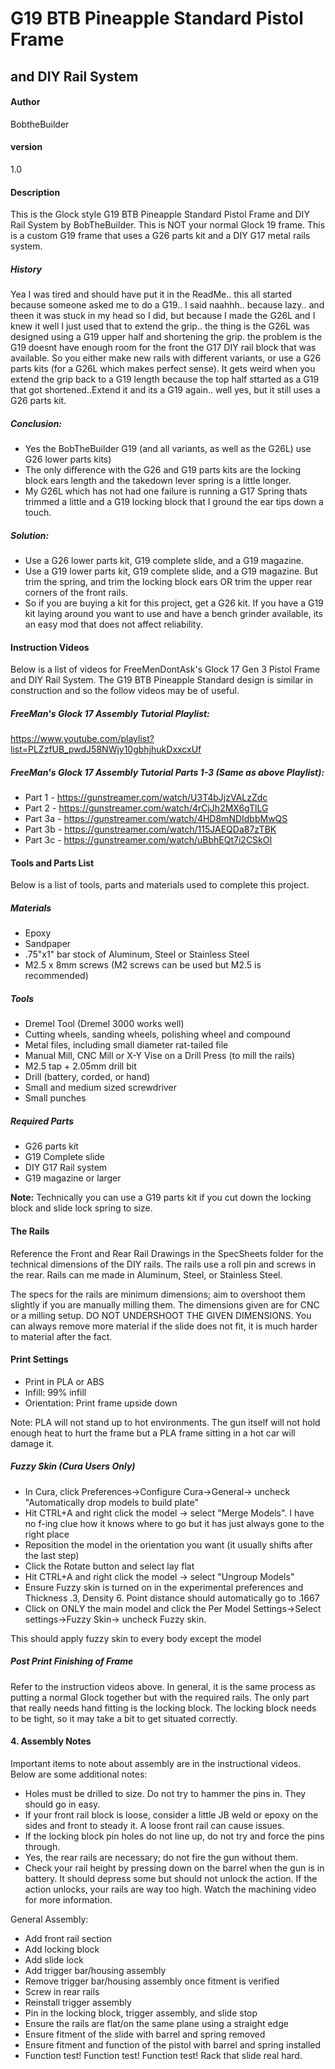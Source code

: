 # G19 BTB Pineapple Standard Pistol Frame
## and DIY Rail System

#### Author
BobtheBuilder

#### version 
1.0

#### Description
This is the Glock style G19 BTB Pineapple Standard Pistol Frame and DIY Rail System by BobTheBuilder. This is NOT your normal Glock 19 frame. This is a custom G19 frame that uses a G26 parts kit and a DIY G17 metal rails system.

##### History
Yea I was tired and should have put it in the ReadMe.. this all started because someone asked me to do a G19.. I said naahhh.. because lazy.. and theen it was stuck in my head so I did, but because I made the G26L and I knew it well I just used that to extend the grip.. the thing is the G26L was designed using a G19 upper half and shortening the grip. the problem is the G19 doesnt have enough room for the front the G17 DIY rail block that was available. So you either make new rails with different variants, or use a G26 parts kits (for a G26L which makes perfect sense). It gets weird when you extend the grip back to a G19 length because the top half sttarted as a G19 that got shortened..Extend it and its a G19 again.. well yes, but it still uses a G26 parts kit.

##### Conclusion: 
* Yes the BobTheBuilder G19 (and all variants, as well as the G26L) use G26 lower parts kits)
* The only difference with the G26 and G19 parts kits are the locking block ears length and the takedown lever spring is a little longer.
* My G26L which has not had one failure is running a G17 Spring thats trimmed a little and a G19 locking block that I ground the ear tips down a touch.


##### Solution:
* Use a G26 lower parts kit, G19 complete slide, and a G19 magazine.
* Use a G19 lower parts kit, G19 complete slide, and a G19 magazine. But trim the spring, and trim the locking block ears OR trim the upper rear corners of the front rails.
* So if you are buying a kit for this project, get a G26 kit. If you have a G19 kit laying around you want to use and have a bench grinder available, its an easy  mod that does not affect reliability.

#### Instruction Videos
Below is a list of videos for FreeMenDontAsk's Glock 17 Gen 3 Pistol Frame and DIY Rail System. The G19 BTB Pineapple Standard design is similar in construction and so the follow videos may be of useful.

##### FreeMan's Glock 17 Assembly Tutorial Playlist:
https://www.youtube.com/playlist?list=PLZzfUB_pwdJ58NWjy10gbhjhukDxxcxUf

##### FreeMan's Glock 17 Assembly Tutorial Parts 1-3 (Same as above Playlist):
* Part 1 - https://gunstreamer.com/watch/U3T4bJjzVALzZdc
* Part 2 - https://gunstreamer.com/watch/4rCjJh2MX6gTlLG
* Part 3a - https://gunstreamer.com/watch/4HD8mNDIdbbMwQS
* Part 3b - https://gunstreamer.com/watch/115JAEQDa87zTBK
* Part 3c - https://gunstreamer.com/watch/uBbhEQt7i2CSkOI

#### Tools and Parts List
Below is a list of tools, parts and materials used to complete this project.

##### Materials
* Epoxy 
* Sandpaper
* .75"x1" bar stock of Aluminum, Steel or Stainless Steel
* M2.5 x 8mm screws (M2 screws can be used but M2.5 is recommended)

##### Tools
* Dremel Tool (Dremel 3000 works well)
* Cutting wheels, sanding wheels, polishing wheel and compound
* Metal files, including small diameter rat-tailed file
* Manual Mill, CNC Mill or X-Y Vise on a Drill Press (to mill the rails)
* M2.5 tap + 2.05mm drill bit
* Drill (battery, corded, or hand)
* Small and medium sized screwdriver
* Small punches

##### Required Parts
* G26 parts kit 
* G19 Complete slide
* DIY G17 Rail system
* G19 magazine or larger

**Note:** Technically you can use a G19 parts kit if you cut down the locking block and slide lock spring to size. 

#### The Rails
Reference the Front and Rear Rail Drawings in the SpecSheets folder for the technical dimensions of the DIY rails. The rails use a roll pin and screws in the rear. Rails can me made in Aluminum, Steel, or Stainless Steel. 

The specs for the rails are minimum dimensions; aim to overshoot them slightly if you are manually milling them. The dimensions given are for CNC or a milling setup. DO NOT UNDERSHOOT THE GIVEN DIMENSIONS. You can always remove more material if the slide does not fit, it is much harder to material after the fact.

#### Print Settings
* Print in PLA or ABS
* Infill: 99% infill
* Orientation: Print frame upside down

Note: PLA will not stand up to hot environments. The gun itself will not hold enough heat to hurt the frame but a PLA frame sitting in a hot car will damage it.

##### Fuzzy Skin (Cura Users Only)
* In Cura, click Preferences->Configure Cura->General-> uncheck "Automatically drop models to build plate"
* Hit CTRL+A and right click the model -> select "Merge Models". I have no f-ing clue how it knows where to go but it has just always gone to the right place
* Reposition the model in the orientation you want (it usually shifts after the last step)
* Click the Rotate button and select lay flat
* Hit CTRL+A and right click the model -> select "Ungroup Models"
* Ensure Fuzzy skin is turned on in the experimental preferences and Thickness .3, Density 6. Point distance should automatically go to .1667
* Click on ONLY the main model and click the Per Model Settings->Select settings->Fuzzy Skin-> uncheck Fuzzy skin. 

This should apply fuzzy skin to every body except the model

##### Post Print Finishing of Frame
Refer to the instruction videos above. In general, it is the same process as putting a normal Glock together but with the required rails. The only part that really needs hand fitting is the locking block. The locking block needs to be tight, so it may take a bit to get situated correctly. 

#### 4. Assembly Notes
Important items to note about assembly are in the instructional videos. Below are some additional notes:

* Holes must be drilled to size. Do not try to hammer the pins in. They should go in easy.
* If your front rail block is loose, consider a little JB weld or epoxy on the sides and front to steady it. A loose front rail can cause issues.
* If the locking block pin holes do not line up, do not try and force the pins through.
* Yes, the rear rails are necessary; do not fire the gun without them. 
* Check your rail height by pressing down on the barrel when the gun is in battery. It should depress some but should not unlock the action. If the action unlocks, your rails are way too high. Watch the machining video for more information.

General Assembly: 
* Add front rail section
* Add locking block
* Add slide lock
* Add trigger bar/housing assembly
* Remove trigger bar/housing assembly once fitment is verified
* Screw in rear rails
* Reinstall trigger assembly
* Pin in the locking block, trigger assembly, and slide stop
* Ensure the rails are flat/on the same plane using a straight edge
* Ensure fitment of the slide with barrel and spring removed
* Ensure fitment and function of the pistol with barrel and spring installed
* Function test! Function test! Function test! Rack that slide real hard.
